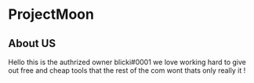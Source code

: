 # ProjectMoon

About US
-------------------------
Hello this is the authrized owner blicki#0001
we love working hard to give out free and cheap tools that the rest of the com wont thats only really it !
